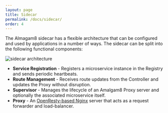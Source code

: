 ```yaml
---
layout: page
title: Sidecar
permalink: /docs/sidecar/
order: 4
---
```


The Almagam8 sidecar has a flexible architecture that can be configured and
used by applications in a number of ways. The sidecar can be split into the
following functional components:

![sidecar architecture](/docs/figures/amalgam8-sidecar-components.svg)

* **Service Registration** - Registers a microservice instance in the Registry and sends periodic heartbeats.
* **Route Management** - Receives route updates from the Controller and updates the Proxy without disruption.
* **Supervisor** - Manages the lifecycle of an Amalgam8 Proxy server and optionally the associated microservice itself.
* **Proxy** - An [OpenResty-based Nginx](https://openresty.org/en/) server  that acts as a request forwarder and load-balancer.
